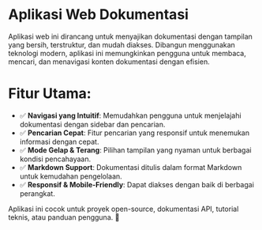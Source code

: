 # **Aplikasi Web Dokumentasi**

Aplikasi web ini dirancang untuk menyajikan dokumentasi dengan tampilan yang bersih, terstruktur, dan mudah diakses. Dibangun menggunakan teknologi modern, aplikasi ini memungkinkan pengguna untuk membaca, mencari, dan menavigasi konten dokumentasi dengan efisien.

# **Fitur Utama**:
- ✅ **Navigasi yang Intuitif**: Memudahkan pengguna untuk menjelajahi dokumentasi dengan sidebar dan pencarian.
- ✅ **Pencarian Cepat**: Fitur pencarian yang responsif untuk menemukan informasi dengan cepat.
- ✅ **Mode Gelap & Terang**: Pilihan tampilan yang nyaman untuk berbagai kondisi pencahayaan.
- ✅ **Markdown Support**: Dokumentasi ditulis dalam format Markdown untuk kemudahan pengelolaan.
- ✅ **Responsif & Mobile-Friendly**: Dapat diakses dengan baik di berbagai perangkat.

Aplikasi ini cocok untuk proyek open-source, dokumentasi API, tutorial teknis, atau panduan pengguna. 🚀
